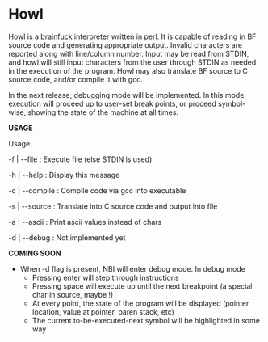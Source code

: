 Howl
=========

Howl is a [brainfuck](http://esolangs.org/wiki/brainfuck) interpreter written in perl. It is capable
of reading in BF source code and generating appropriate output. Invalid characters are reported along
with line/column number. Input may be read from STDIN, and howl will still input characters from the
user through STDIN as needed in the execution of the program. Howl may also translate BF source to C
source code, and/or compile it with gcc. 

In the next release, debugging mode will be implemented. In this mode, execution will proceed up to
user-set break points, or proceed symbol-wise, showing the state of the machine at all times. 


**USAGE**

Usage:

  -f | --file <file>    :    Execute file (else STDIN is used)
  
  -h | --help           :    Display this message
  
  -c | --compile        :    Compile code via gcc into executable
  
  -s | --source <file>  :    Translate into C source code and output into file
  
  -a | --ascii          :    Print ascii values instead of chars
  
  -d | --debug          :    Not implemented yet
  


**COMING SOON**

* When -d flag is present, NBI will enter debug mode. In debug mode
  * Pressing enter will step through instructions
  * Pressing space will execute up until the next breakpoint (a special char in source, maybe !)
  * At every point, the state of the program will be displayed (pointer location, value at pointer, paren stack, etc)
  * The current to-be-executed-next symbol will be highlighted in some way
